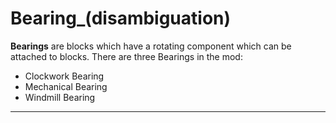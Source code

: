 # Bearing_(disambiguation)

**Bearings** are blocks which have a rotating component which can be attached to blocks. There are three Bearings in the mod:

- Clockwork Bearing
- Mechanical Bearing
- Windmill Bearing

---
